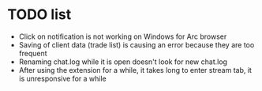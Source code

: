 # TODO list

- Click on notification is not working on Windows for Arc browser
- Saving of client data (trade list) is causing an error because they are too frequent
- Renaming chat.log while it is open doesn't look for new chat.log
- After using the extension for a while, it takes long to enter stream tab, it is unresponsive for a while

